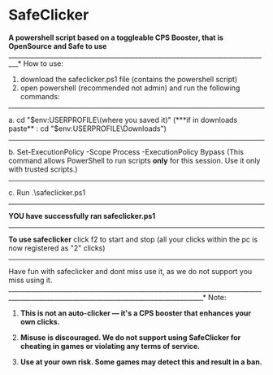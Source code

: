 # SafeClicker
**A powershell  script based on a toggleable CPS Booster, that is OpenSource and Safe to use**
_________________________________________________________________________________*
How to use:
1. download the safeclicker.ps1 file (contains the powershell script)
2. open powershell (recommended not admin) and run the following commands:
______________________________________________________________________________
   a. cd "$env:USERPROFILE\(where you saved it)" (***if in downloads paste** : cd "$env:USERPROFILE\Downloads")
   _______________________________________________
   
   b. Set-ExecutionPolicy -Scope Process -ExecutionPolicy Bypass
    (This command allows PowerShell to run scripts **only** for this session. Use it only with trusted scripts.)
   ______________________________________________________________________________________________________________
   
   c. Run .\safeclicker.ps1
__________________________________________________________________________________
**YOU have successfully ran safeclicker.ps1**
______________________________________________
**To use safeclicker**
click f2 to start and stop (all your clicks within the pc is now registered as "2" clicks)
_______________________________________________________________________________________________
Have fun with safeclicker and dont miss use it, as we do not support you miss using it.
__________________________________________________________________________________________________________________________________________*
 Note: 
1. **This is not an auto-clicker — it's a CPS booster that enhances your own clicks.**

2. **Misuse is discouraged. We do not support using SafeClicker for cheating in games or violating any terms of service.**

3. **Use at your own risk. Some games may detect this and result in a ban.**
